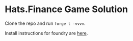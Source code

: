 # Hats.Finance Game Solution

Clone the repo and run `forge t -vvvv`.

Install instructions for foundry are [here](https://github.com/foundry-rs/foundry).
